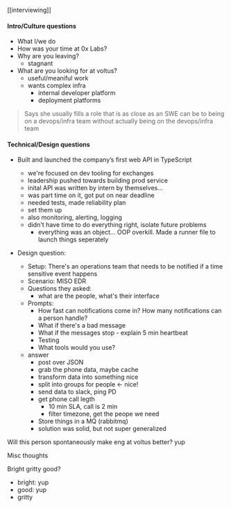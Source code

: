 [[interviewing]]
#### Intro/Culture questions
- What I/we do
- How was your time at 0x Labs?
- Why are you leaving?
    - stagnant
- What are you looking for at voltus?
    - useful/meaniful work
    - wants complex infra
        - internal developer platform
        - deployment platforms

> Says she usually fills a role that is as close as an SWE can be to being on a devops/infra team without actually being on the devops/infra team

#### Technical/Design questions
- Built and launched the company’s first web API in TypeScript
    - we're focused on dev tooling for exchanges
    - leadership pushed towards building prod service
    - inital API was written by intern by themselves...
    - was part time on it, got put on near deadline
    - needed tests, made reliability plan
    - set them up
    - also monitoring, alerting, logging
    - didn't have time to do everything right, isolate future problems
        - everything was an object... OOP overkill. Made a runner file to launch things seperately

- Design question:
    - Setup: There's an operations team that needs to be notified if a time sensitive event happens
    - Scenario: MISO EDR
    - Questions they asked:
        - what are the people, what's their interface
    - Prompts:
        - How fast can notifications come in? How many notifications can a person handle?
        - What if there's a bad message
        - What if the messages stop - explain 5 min heartbeat
        - Testing
        - What tools would you use?
    - answer
        - post over JSON
        - grab the phone data, maybe cache
        - transform data into something nice
        - split into groups for people <- nice!
        - send data to slack, ping PD
        - get phone call legth
            - 10 min SLA, call is 2 min
            - filter timezone, get the peope we need
        - Store things in a MQ (rabbitmq)
        - solution was solid, but not super generalized

Will this person spontaneously make eng at voltus better?
yup

Misc thoughts

Bright gritty good?
- bright: yup
- good: yup
- gritty